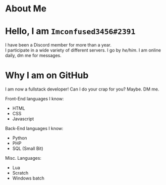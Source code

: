 # About Me
# Hello, I am <code>Imconfused3456#2391</code>
I have been a Discord member for more than a year.<br/>
I participate in a wide variety of different servers. 
I go by <em>he/him</em>.
I am online daily, dm me for messages.
# Why I am on GitHub
I am now a fullstack developer! Can I do your crap for you? Maybe. DM me. <br>

Front-End languages I know:
<ul>
  <li>HTML</li>
  <li>CSS</li>
  <li>Javascript</li>
</ul>
Back-End languages I know:
<ul>
  <li>Python</li>
  <li>PHP</li>
  <li>SQL (Small Bit)</li>
</ul>
Misc. Languages:
<ul>
  <li>Lua</li>
  <li>Scratch</li>
  <li>Windows batch</li>
<ul>
